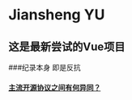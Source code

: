 # Jiansheng YU

## 这是最新尝试的Vue项目

###纪录本身 即是反抗 

#### [主流开源协议之间有何异同？](https://www.zhihu.com/question/19568896)